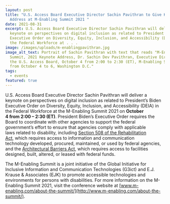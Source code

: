 ```yaml
---
layout: post
title: "U.S. Access Board Executive Director Sachin Pavithran to Give Keynote
  Address at M-Enabling Summit 2021 "
date: 2021-08-31
excerpt: U.S. Access Board Executive Director Sachin Pavithran will deliver a
  keynote on perspectives on digital inclusion as related to President’s Biden
  Executive Order on Diversity, Equity, Inclusion, and Accessibility (DEIA) in
  the Federal Workforce at . . .
image: /images/uploads/m-enablingpavithran.jpg
image_alt_text: Portrait of Sachin Pavithran with text that reads "M-Enabling
  Summit, 2021 Keynote Address, Dr. Sachin Dev Pavithran, Executive Director of
  the U.S. Access Board, October 4 from 2:00 to 2:30 (ET), M-Enabling Summit
  from October 4 to 6, Washington D.C."
tags:
  - events
featured: true
---
```

U.S. Access Board Executive Director Sachin Pavithran will deliver a keynote on perspectives on digital inclusion as related to President’s Biden Executive Order on Diversity, Equity, Inclusion, and Accessibility (DEIA) in the Federal Workforce at the M-Enabling Summit 2021 on **October 4 from 2:00 – 2:30 (ET)**. President Biden’s Executive Order requires the Board to coordinate with other agencies to support the federal government’s effort to ensure that agencies comply with applicable laws related to disability, including [Section 508 of the Rehabilitation Act](https://www.access-board.gov/ict/), which requires access to information and communication technology developed, procured, maintained, or used by federal agencies, and the [Architectural Barriers Act](https://www.access-board.gov/aba/), which requires access to facilities designed, built, altered, or leased with federal funds. 

The M-Enabling Summit is a joint initiative of the Global Initiative for Inclusive Information and Communication Technologies (G3ict) and E.J. Krause & Associates (EJK) to promote accessible technologies and environments for persons with disabilities. For more information on the M-Enabling Summit 2021, visit the conference website at [www.m-enabling.com/about-the-summit/](http://www.m-enabling.com/about-the-summit/).
